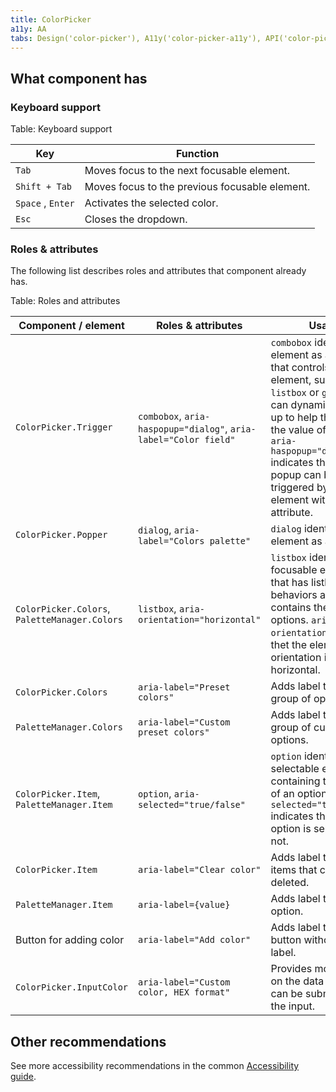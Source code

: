 ```yaml
---
title: ColorPicker
a11y: AA
tabs: Design('color-picker'), A11y('color-picker-a11y'), API('color-picker-api'), Example('color-picker-code'), Changelog('color-picker-changelog')
---
```


## What component has

### Keyboard support

Table: Keyboard support

| Key               | Function                                       |
| ----------------- | ---------------------------------------------- |
| `Tab`             | Moves focus to the next focusable element.     |
| `Shift + Tab`     | Moves focus to the previous focusable element. |
| `Space` , `Enter` | Activates the selected color.                  |
| `Esc`             | Closes the dropdown.                           |

<!-- * User can navigate inside the color palettes with the keyboard arrows. The color transition occurs sequentially – from top to bottom and from left to right. If the component has two palettes, when tabbed, the focus of the last element of the main palette skips to the first element of the additional palette.
* When dropdown is closed, the focus returns to the trigger. -->

### Roles & attributes

The following list describes roles and attributes that component already has.

Table: Roles and attributes

| Component / element                           | Roles & attributes                                               | Usage                                                                                                                                                                                                                                                                                             |
| --------------------------------------------- | ---------------------------------------------------------------- | ------------------------------------------------------------------------------------------------------------------------------------------------------------------------------------------------------------------------------------------------------------------------------------------------- |
| `ColorPicker.Trigger`                         | `combobox`, `aria-haspopup="dialog"`, `aria-label="Color field"` | `combobox` identifies an element as an input that controls another element, such as a `listbox` or `grid` , that can dynamically pop up to help the user set the value of that input. `aria-haspopup="dialog"` indicates that a dialog popup can be triggered by the element with this attribute. |
| `ColorPicker.Popper`                          | `dialog`, `aria-label="Colors palette"`                          | `dialog` identifies the element as a dialog.                                                                                                                                                                                                                                                      |
| `ColorPicker.Colors`, `PaletteManager.Colors` | `listbox`, `aria-orientation="horizontal"`                       | `listbox` identifies the focusable element that has listbox behaviors and contains the listbox options. `aria-orientation` indicates thet the element's orientation is horizontal.                                                                                                                |
| `ColorPicker.Colors`                          | `aria-label="Preset colors"`                                     | Adds label to the group of options.                                                                                                                                                                                                                                                               |
| `PaletteManager.Colors`                       | `aria-label="Custom preset colors"`                              | Adds label to the group of customazible options.                                                                                                                                                                                                                                                  |
| `ColorPicker.Item`, `PaletteManager.Item`     | `option`, `aria-selected="true/false"`                           | `option` identifies each selectable element containing the name of an option. `aria-selected="true/false"` indicates that the option is selected or not.                                                                                                                                          |
| `ColorPicker.Item`                            | `aria-label="Clear color"`                                       | Adds label to color items that can be deleted.                                                                                                                                                                                                                                                    |
| `PaletteManager.Item`                         | `aria-label={value}`                                             | Adds label to the option.                                                                                                                                                                                                                                                                         |
| Button for adding color                       | `aria-label="Add color"`                                         | Adds label to the button without visible label.                                                                                                                                                                                                                                                   |
| `ColorPicker.InputColor`                      | `aria-label="Custom color, HEX format"`                          | Provides more details on the data format that can be submitted to the input.                                                                                                                                                                                                                      |

<!-- ## Resources

[Type attribute in the Color state](https://w3c.github.io/html-aam/#el-input-color) has accessibility spec for input type color. -->

## Other recommendations

See more accessibility recommendations in the common [Accessibility guide](/core-principles/a11y/a11y).

<!--@include: ./color-picker-a11y-report.md-->
